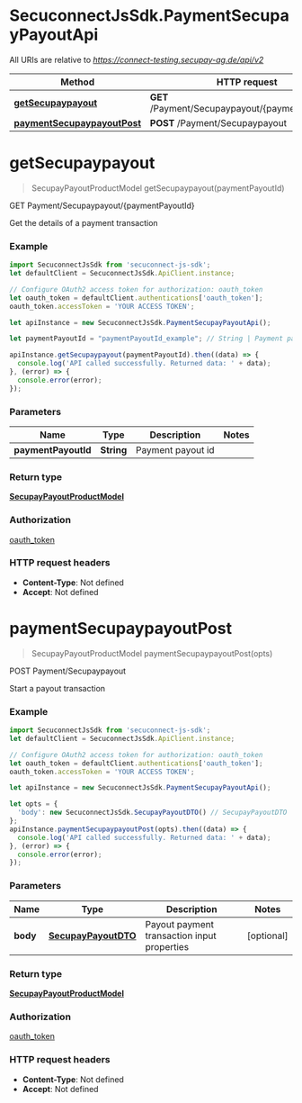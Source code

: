 # SecuconnectJsSdk.PaymentSecupayPayoutApi

All URIs are relative to *https://connect-testing.secupay-ag.de/api/v2*

Method | HTTP request | Description
------------- | ------------- | -------------
[**getSecupaypayout**](PaymentSecupayPayoutApi.md#getSecupaypayout) | **GET** /Payment/Secupaypayout/{paymentPayoutId} | GET Payment/Secupaypayout/{paymentPayoutId}
[**paymentSecupaypayoutPost**](PaymentSecupayPayoutApi.md#paymentSecupaypayoutPost) | **POST** /Payment/Secupaypayout | POST Payment/Secupaypayout


<a name="getSecupaypayout"></a>
# **getSecupaypayout**
> SecupayPayoutProductModel getSecupaypayout(paymentPayoutId)

GET Payment/Secupaypayout/{paymentPayoutId}

Get the details of a payment transaction

### Example
```javascript
import SecuconnectJsSdk from 'secuconnect-js-sdk';
let defaultClient = SecuconnectJsSdk.ApiClient.instance;

// Configure OAuth2 access token for authorization: oauth_token
let oauth_token = defaultClient.authentications['oauth_token'];
oauth_token.accessToken = 'YOUR ACCESS TOKEN';

let apiInstance = new SecuconnectJsSdk.PaymentSecupayPayoutApi();

let paymentPayoutId = "paymentPayoutId_example"; // String | Payment payout id

apiInstance.getSecupaypayout(paymentPayoutId).then((data) => {
  console.log('API called successfully. Returned data: ' + data);
}, (error) => {
  console.error(error);
});

```

### Parameters

Name | Type | Description  | Notes
------------- | ------------- | ------------- | -------------
 **paymentPayoutId** | **String**| Payment payout id | 

### Return type

[**SecupayPayoutProductModel**](SecupayPayoutProductModel.md)

### Authorization

[oauth_token](../README.md#oauth_token)

### HTTP request headers

 - **Content-Type**: Not defined
 - **Accept**: Not defined

<a name="paymentSecupaypayoutPost"></a>
# **paymentSecupaypayoutPost**
> SecupayPayoutProductModel paymentSecupaypayoutPost(opts)

POST Payment/Secupaypayout

Start a payout transaction

### Example
```javascript
import SecuconnectJsSdk from 'secuconnect-js-sdk';
let defaultClient = SecuconnectJsSdk.ApiClient.instance;

// Configure OAuth2 access token for authorization: oauth_token
let oauth_token = defaultClient.authentications['oauth_token'];
oauth_token.accessToken = 'YOUR ACCESS TOKEN';

let apiInstance = new SecuconnectJsSdk.PaymentSecupayPayoutApi();

let opts = { 
  'body': new SecuconnectJsSdk.SecupayPayoutDTO() // SecupayPayoutDTO | Payout payment transaction input properties
};
apiInstance.paymentSecupaypayoutPost(opts).then((data) => {
  console.log('API called successfully. Returned data: ' + data);
}, (error) => {
  console.error(error);
});

```

### Parameters

Name | Type | Description  | Notes
------------- | ------------- | ------------- | -------------
 **body** | [**SecupayPayoutDTO**](SecupayPayoutDTO.md)| Payout payment transaction input properties | [optional] 

### Return type

[**SecupayPayoutProductModel**](SecupayPayoutProductModel.md)

### Authorization

[oauth_token](../README.md#oauth_token)

### HTTP request headers

 - **Content-Type**: Not defined
 - **Accept**: Not defined

